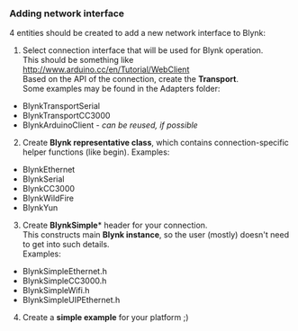 ### Adding network interface

4 entities should be created to add a new network interface to Blynk:

1. Select connection interface that will be used for Blynk operation.  
  This should be something like http://www.arduino.cc/en/Tutorial/WebClient  
  Based on the API of the connection, create the **Transport**.  
  Some examples may be found in the Adapters folder:
  * BlynkTransportSerial
  * BlynkTransportCC3000
  * BlynkArduinoClient - *can be reused, if possible*
  
2. Create **Blynk representative class**, which contains connection-specific helper functions (like begin).
  Examples:
  * BlynkEthernet
  * BlynkSerial
  * BlynkCC3000
  * BlynkWildFire
  * BlynkYun
  
3. Create **BlynkSimple*** header for your connection.  
  This constructs main **Blynk instance**, so the user (mostly) doesn't need to get into such details.  
  Examples:
  * BlynkSimpleEthernet.h
  * BlynkSimpleCC3000.h
  * BlynkSimpleWifi.h
  * BlynkSimpleUIPEthernet.h
  
4. Create a **simple example** for your platform ;)
